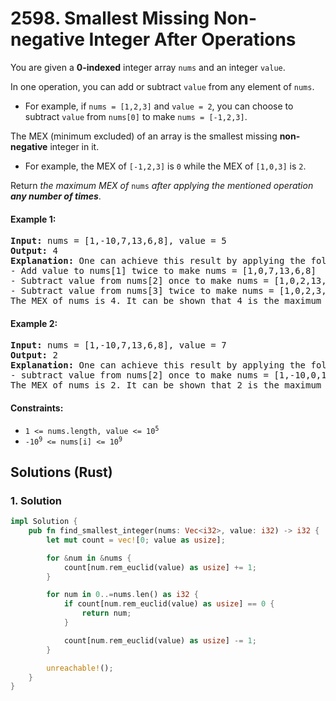 # 2598. Smallest Missing Non-negative Integer After Operations
You are given a **0-indexed** integer array `nums` and an integer `value`.

In one operation, you can add or subtract `value` from any element of `nums`.

* For example, if `nums = [1,2,3]` and `value = 2`, you can choose to subtract `value` from `nums[0]` to make `nums = [-1,2,3]`.

The MEX (minimum excluded) of an array is the smallest missing **non-negative** integer in it.

* For example, the MEX of `[-1,2,3]` is `0` while the MEX of `[1,0,3]` is `2`.

Return *the maximum MEX of* `nums` *after applying the mentioned operation **any number of times***.

#### Example 1:
<pre>
<strong>Input:</strong> nums = [1,-10,7,13,6,8], value = 5
<strong>Output:</strong> 4
<strong>Explanation:</strong> One can achieve this result by applying the following operations:
- Add value to nums[1] twice to make nums = [1,0,7,13,6,8]
- Subtract value from nums[2] once to make nums = [1,0,2,13,6,8]
- Subtract value from nums[3] twice to make nums = [1,0,2,3,6,8]
The MEX of nums is 4. It can be shown that 4 is the maximum MEX we can achieve.
</pre>

#### Example 2:
<pre>
<strong>Input:</strong> nums = [1,-10,7,13,6,8], value = 7
<strong>Output:</strong> 2
<strong>Explanation:</strong> One can achieve this result by applying the following operation:
- subtract value from nums[2] once to make nums = [1,-10,0,13,6,8]
The MEX of nums is 2. It can be shown that 2 is the maximum MEX we can achieve.
</pre>

#### Constraints:
* <code>1 <= nums.length, value <= 10<sup>5</sup></code>
* <code>-10<sup>9</sup> <= nums[i] <= 10<sup>9</sup></code>

## Solutions (Rust)

### 1. Solution
```Rust
impl Solution {
    pub fn find_smallest_integer(nums: Vec<i32>, value: i32) -> i32 {
        let mut count = vec![0; value as usize];

        for &num in &nums {
            count[num.rem_euclid(value) as usize] += 1;
        }

        for num in 0..=nums.len() as i32 {
            if count[num.rem_euclid(value) as usize] == 0 {
                return num;
            }

            count[num.rem_euclid(value) as usize] -= 1;
        }

        unreachable!();
    }
}
```

